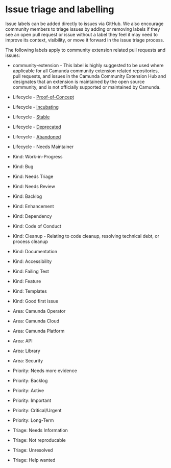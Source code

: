 # Issue triage and labelling

Issue labels can be added directly to issues via GitHub. We also encourage community members to triage issues by adding or removing labels if they see an open pull request or issue without a label they feel it may need to improve its context, visibility, or move it forward in the issue triage process.

The following labels apply to community extension related pull requests and issues:

* community-extension - This label is highly suggested to be used where applicable for all Camunda community extension related repositories, pull requests, and issues in the Camunda Community Extension Hub and designates that an extension is maintained by the open source community, and is not officially supported or maintained by Camunda.


* Lifecycle - [Proof-of-Concept](https://github.com/Camunda-Community-Hub/community/blob/main/extension-lifecycle.md#proof-of-concept-)
* Lifecycle - [Incubating](https://github.com/Camunda-Community-Hub/community/blob/main/extension-lifecycle.md#incubating-)
* Lifecycle - [Stable](https://github.com/Camunda-Community-Hub/community/blob/main/extension-lifecycle.md#stable-)
* Lifecycle - [Deprecated](https://github.com/Camunda-Community-Hub/community/blob/main/extension-lifecycle.md#deprecated-)
* Lifecycle - [Abandoned](https://github.com/Camunda-Community-Hub/community/blob/main/extension-lifecycle.md#abandoned-)
* Lifecycle - Needs Maintainer


* Kind: Work-in-Progress
* Kind: Bug
* Kind: Needs Triage
* Kind: Needs Review
* Kind: Backlog
* Kind: Enhancement
* Kind: Dependency
* Kind: Code of Conduct
* Kind: Cleanup - Relating to code cleanup, resolving technical debt, or process cleanup
* Kind: Documentation
* Kind: Accessibility
* Kind: Failing Test 
* Kind: Feature
* Kind: Templates
* Kind: Good first issue

* Area: Camunda Operator
* Area: Camunda Cloud
* Area: Camunda Platform
* Area: API 
* Area: Library
* Area: Security

* Priority: Needs more evidence
* Priority: Backlog
* Priority: Active 
* Priority: Important
* Priority: Critical/Urgent
* Priority: Long-Term

* Triage: Needs Information
* Triage: Not reproducable
* Triage: Unresolved
* Triage: Help wanted
